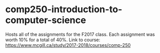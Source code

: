 # comp250-introduction-to-computer-science
Hosts all of the assignments for the F2017 class.
Each assignment was worth 10% for a total of 40%.
Link to course: https://www.mcgill.ca/study/2017-2018/courses/comp-250

